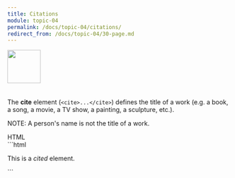 ```yaml
---
title: Citations
module: topic-04
permalink: /docs/topic-04/citations/
redirect_from: /docs/topic-04/30-page.md
---
```


<img src="./../../../img/arrow-divider.svg" style="width: 75px; border: none; margin: 0px 0 20px 0" />

The **cite** element (`<cite>...</cite>`) defines the title of a work (e.g. a book, a song, a movie, a TV show, a painting, a sculpture, etc.).

<span class="label label-info">NOTE:</span> A person's name is not the title of a work.

<div id="code-heading">HTML</div>
```html
<p>This is a <cite>cited</cite> element.</p>
```

<div class="codepen-embed">
  <p data-height="600" data-theme-id="30567" data-slug-hash="aqyVbG" data-default-tab="html,result" data-user="Media-Ed-Online" data-embed-version="2" data-pen-title="Topic-04: Semantic HTML Pt. 6" class="codepen"></p>
</div>
